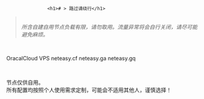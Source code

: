                    <h1># > 路过请绕行</h1>
<blockquote><em><br/> 所含自建自用节点负载有限，请勿取用。流量异常将会自行关闭，请尽可能避免麻烦。<br/></em></blockquote>
 <br>
<p>
OracalCloud VPS
  neteasy.cf
  neteasy.ga
  neteasy.gq
  </P>
  <br>
  <p>节点仅供自用。<br>
所有配置均按照个人使用需求定制，可能会不适用其他人，谨慎选择！</p>
  
